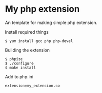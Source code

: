 My php extension
=======

An template for making simple php extension.

Install required things
```
$ yum install gcc php php-devel
```

Building the extension
```
$ phpize
$ ./configure
$ make install
```

Add to php.ini
```
extension=my_extension.so
```
